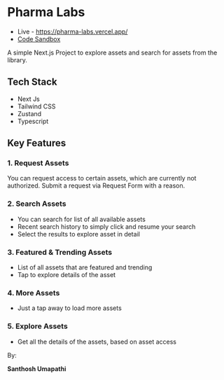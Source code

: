 # Pharma Labs

- Live - https://pharma-labs.vercel.app/
- [Code Sandbox](https://codesandbox.io/p/github/Santhosh-Umapathi/pharma-library/main?import=true)

A simple Next.js Project to explore assets and search for assets from the library.

## Tech Stack

- Next Js
- Tailwind CSS
- Zustand
- Typescript

## Key Features

### 1. Request Assets

You can request access to certain assets, which are currently not authorized. Submit a request via Request Form with a reason.

### 2. Search Assets

- You can search for list of all available assets
- Recent search history to simply click and resume your search
- Select the results to explore asset in detail

### 3. Featured & Trending Assets

- List of all assets that are featured and trending
- Tap to explore details of the asset

### 4. More Assets

- Just a tap away to load more assets

### 5. Explore Assets

- Get all the details of the assets, based on asset access

By:

**Santhosh Umapathi**
